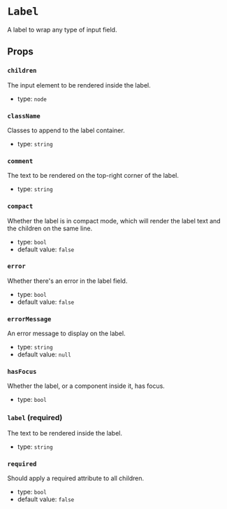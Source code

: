 `Label`
=======

A label to wrap any type of input field.

Props
-----

### `children`

The input element to be rendered inside the label.

- type: `node`


### `className`

Classes to append to the label container.

- type: `string`


### `comment`

The text to be rendered on the top-right corner of the label.

- type: `string`


### `compact`

Whether the label is in compact mode, which will render the label text
and the children on the same line.

- type: `bool`
- default value: `false`


### `error`

Whether there's an error in the label field.

- type: `bool`
- default value: `false`


### `errorMessage`

An error message to display on the label.

- type: `string`
- default value: `null`


### `hasFocus`

Whether the label, or a component inside it, has focus.

- type: `bool`


### `label` (required)

The text to be rendered inside the label.

- type: `string`


### `required`

Should apply a required attribute to all children.

- type: `bool`
- default value: `false`

